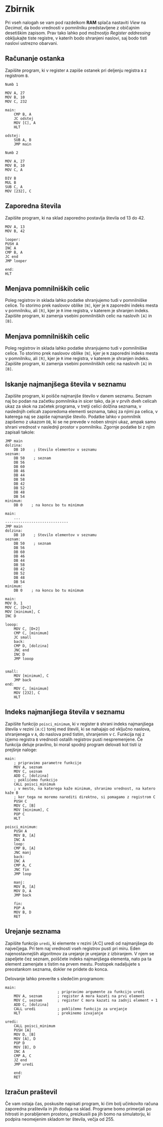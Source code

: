 # Zbirnik

Pri vseh nalogah se vam pod razdelkom **RAM** splača nastaviti _View_ na _Decimal_, da bodo vrednosti v pomnilniku predstavljene z običajnim desetiškim zapisom. Prav tako lahko pod možnostjo _Register addressing_ obkljukajte tiste registre, v katerih bodo shranjeni naslovi, saj bodo tisti naslovi ustrezno obarvani.

## Računanje ostanka

Zapišite program, ki v register `A` zapiše ostanek pri deljenju registra `A` z registrom `B`.

    Numb 1
    
    MOV A, 27
    MOV B, 10
    MOV C, 232
    
    main:
	    CMP B, A
	    JC odstej
	    MOV [C], A
	    HLT
    
    odstej:
	    SUB A, B
	    JMP main
    
    Numb 2
    
    MOV A, 27
    MOV B, 10
    MOV C, A
    
    DIV B
    MUL B
    SUB C, A
    MOV [232], C

## Zaporedna števila

Zapišite program, ki na sklad zaporedno postavlja števila od 13 do 42.

    MOV A, 13
    MOV B, 42
    
    looper:
    PUSH A
    INC A
    CMP B, A
    JC end
    JMP looper
    
    end:
    HLT

## Menjava pomnilniških celic

Poleg registrov in sklada lahko podatke shranjujemo tudi v pomnilniške celice. To storimo prek naslovov oblike `[N]`, kjer je `N` zaporedni indeks mesta v pomnilniku, ali `[R]`, kjer je `R` ime registra, v katerem je shranjen indeks. Zapišite program, ki zamenja vsebini pomnilniških celic na naslovih `[A]` in `[B]`.

## Menjava pomnilniških celic

Poleg registrov in sklada lahko podatke shranjujemo tudi v pomnilniške celice. To storimo prek naslovov oblike `[N]`, kjer je `N` zaporedni indeks mesta v pomnilniku, ali `[R]`, kjer je `R` ime registra, v katerem je shranjen indeks. Zapišite program, ki zamenja vsebini pomnilniških celic na naslovih `[A]` in `[B]`.

## Iskanje najmanjšega števila v seznamu

Zapišite program, ki poišče najmanjše število v danem seznamu. Seznam naj bo podan na začetku pomnilnika in sicer tako, da je v prvih dveh celicah ukaz za skok na začetek programa, v tretji celici dolžina seznama, v naslednjih celicah zaporedoma elementi seznama, takoj za njimi pa celica, v katerega naj se zapiše najmanjše število. Podatke lahko v pomnilnik zapišemo z ukazom `DB`, ki se ne prevede v noben strojni ukaz, ampak samo shrani vrednost v naslednji prostor v pomnilniku. Zgornje podatke bi z njim zapisali takole:

    JMP main
    dolzina:
        DB 10    ; število elementov v seznamu
    seznam:
        DB 50    ; seznam
        DB 56
        DB 60
        DB 46
        DB 44
        DB 58
        DB 42
        DB 52
        DB 48
        DB 54
    minimum:
        DB 0    ; na koncu bo tu minimum

    main:
        ...
    -----------------------------
    JMP main
    dolzina:
        DB 10    ; število elementov v seznamu
    seznam:
        DB 50    ; seznam
        DB 56
        DB 60
        DB 46
        DB 44
        DB 58
        DB 42
        DB 52
        DB 48
        DB 54
    minimum:
        DB 0    ; na koncu bo tu minimum

    main:
    MOV D, 1
    MOV C, [D+2]
    MOV [minimum], C
    INC D

    looop:
    	MOV C, [D+2]
    	CMP C, [minimum]
    	JC small
    	back:
    	CMP D, [dolzina]
    	JNC end
    	INC D
    	JMP looop
    

    small:
    	MOV [minimum], C
    	JMP back
    end:
    	MOV C, [minimum]
    	MOV [232], C
    	HLT


## Indeks najmanjšega števila v seznamu

Zapišite funkcijo `poisci_minimum`, ki v register `B` shrani indeks najmanjšega števila v rezini `[A:C]` torej med števili, ki se nahajajo od vključno naslova, shranjenega v `A`, do naslova pred tistim, shranjenim v `C`. Funkcija naj z izjemo registra `B` vrednosti ostalih registrov pusti nespremenjene. Če funkcija deluje pravilno, bi moral spodnji program delovati kot tisti iz prejšnje naloge:

    main:
        ; pripravimo parametre funkcije
        MOV A, seznam
        MOV C, seznam
        ADD C, [dolzina]
        ; pokličemo funkcijo
        CALL poisci_minimum
        ; v mesto, na katerega kaže minimum, shranimo vrednost, na katero kaže B
        ; ker tega ne moremo narediti direktno, si pomagamo z registrom C
        PUSH C 
        MOV C, [B]
        MOV [minimum], C
        POP C
        HLT

    poisci_minimum:
	    PUSH A
	    MOV B, [A]
	    INC A
	    loop:
	    CMP B, [A]
	    JNC manj
	    back:
	    INC A
	    CMP A, C
	    JNC fin
	    JMP loop

	    manj:
	    MOV B, [A]
	    MOV D, A
	    JMP back
    
	    fin:
	    POP A
	    MOV B, D
	    RET

## Urejanje seznama

Zapišite funkcijo `uredi`, ki elemente v rezini [A:C] uredi od najmanjšega do največjega. Pri tem naj vrednosti vseh registrov pusti pri miru. Eden najenostavnejših algoritmov za urejanje je urejanje z izbiranjem. V njem se zapeljete čez seznam, poiščete indeks najmanjšega elementa, nato pa ta element zamenjate s tistim na prvem mestu. Postopek nadaljujete s preostankom seznama, dokler ne pridete do konca.

Delovanje lahko preverite s sledečim programom:

    main:
                            ; pripravimo argumente za funkcijo uredi
        MOV A, seznam       ; register A mora kazati na prvi element
        MOV C, seznam       ; register C mora kazati na zadnji element + 1
        ADD C, [dolzina]
        CALL uredi          ; pokličemo funkcijo za urejanje
        HLT                 ; prekinemo izvajanje

    uredi:
    	CALL poisci_minimum
    	PUSH [A]
    	MOV D, [B]
    	MOV [A], D
    	POP D
    	MOV [B], D
    	INC A
    	CMP A, C
    	JZ end
    	JMP uredi
    
    	end:
    	RET
	
## Izračun praštevil

Če vam ostaja čas, poskusite napisati program, ki čim bolj učinkovito računa zaporedna praštevila in jih dodaja na sklad. Programe bomo primerjali po hitrosti in porabljenem prostoru, preizkusili pa jih bomo na simulatorju, ki podpira neomejenim skladom ter števila, večja od 255.

